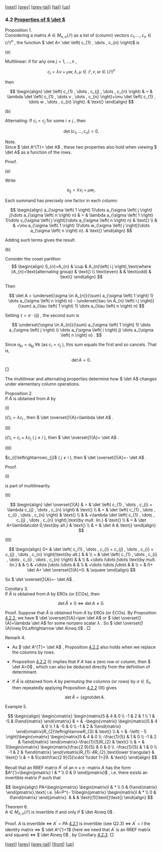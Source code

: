 [[next](MA10210se18.html)] [[prev](MA10210se16.html)] [[prev-tail](MA10210se16.html#tailMA10210se16.html)] [[tail](#tailMA10210se17.html)] [[up](MA10210ch4.html#MA10210se17.html)]

### 4.2 [Properties of $ \det $](MA10210.html#QQ2-23-36)

Proposition 1.  
Considering a matrix $A\in M_{n , n}\left( 𝔽 \right)$ as a list of (column) vectors $c_{1},\dots ,c_{n}\in\left(𝔽\right)^{n}$ , the function $ \det A= \det \left( c_{1} , \dots  , c_{n} \right)$ is

(a)

Multilinear: if for any one $j=1,\dots ,n$ ,

$$
c_{j} = \lambda v + \mu w , \lambda , \mu \in 𝔽 , v , w \in \left(𝔽\right)^{n}
$$

then

$$
\begin{align}
 \det \left( c_{1} , \dots  , c_{j} , \dots  , c_{n} \right) & = & \lambda \det \left( c_{1} , \dots  v , \dots  , c_{n} \right)+\mu \det \left( c_{1} , \dots  w , \dots  , c_{n} \right). & \text{}
\end{align}
$$

(b)

Alternating: If $c_{i}=c_{j}$ for some $i\neq j$ , then

$$
 \det  \left( c_{1} , \dots  , c_{n} \right) = 0 .
$$

Note.  
Since $ \det A^{T}= \det A$ , these two properties also hold when viewing $ \det A$ as a function of the rows.

Proof.

(a)

Write

$$
a_{i j} = \lambda v_{i} + \mu w_{i} .
$$

Each summand has precisely one factor in each column:

$$
\begin{align}
a_{\sigma \left( 1 \right) 1}\dots a_{\sigma \left( j \right) j}\dots a_{\sigma \left( n \right) n} & = & \lambda a_{\sigma \left( 1 \right) 1}\dots v_{\sigma \left( j \right)}\dots a_{\sigma \left( n \right) n} & \text{} \\ & & +\mu a_{\sigma \left( 1 \right) 1}\dots w_{\sigma \left( j \right)}\dots a_{\sigma \left( n \right) n}. & \text{}
\end{align}
$$

Adding such terms gives the result.

(b)

Consider the coset partition 
$$
\begin{align}
S_{n}=A_{n} & \cup & A_{n}\left( i j \right),\text{where }A_{n}=\text{alternating group} & \text{} \\ \text{even} & & \text{odd} & \text{}
\end{align}
$$

Then

$$
 \det  A = \underset{\sigma \in A_{n}}{\sum} a_{\sigma \left( 1 \right) 1} \dots  a_{\sigma \left( n \right) n} - \underset{\tau \in A_{n} \left( i j \right)}{\sum} a_{\tau \left( 1 \right) 1} \dots  a_{\tau \left( n \right) n}
$$

Setting $\tau=\sigma\cdot\left( i j \right)$ , the second sum is

$$
\underset{\sigma \in A_{n}}{\sum} a_{\sigma \left( 1 \right) 1} \dots  a_{\sigma \left( j \right) i} \dots  a_{\sigma \left( i \right) j} \dots  a_{\sigma \left( n \right) n} .
$$

Since $a_{k i}=a_{k j}$ $\forall k$ (as $c_{i}=c_{j}$ ), this sum equals the first and so cancels. That is,

$$
 \det  A = 0 .
$$

□

The multilinear and alternating properties determine how $ \det A$ changes under elementary column operations.

Proposition 2.  
If $\overset{̂}{A}$ is obtained from $A$ by

(I)

$\left(\overset{̂}{c}\right)_{i}=\lambda c_{i}$ , then $ \det \overset{̂}{A}=\lambda \det A$ .

(II)

$\left(\overset{̂}{c}\right)_{i}=c_{i}+\lambda c_{j}$ ( $j\neq i$ ), then $ \det \overset{̂}{A}= \det A$ .

(III)

$c_{i}\leftrightarrowc_{j}$ ( $j\neq i$ ), then $ \det \overset{̂}{A}=- \det A$ .

Proof.

(I)

is part of multilinearity.

(II)

$$
\begin{align}
 \det \overset{̂}{A} & = &  \det \left( c_{1} , \dots  , c_{i} + \lambda c_{j} , \dots  , c_{n} \right) & \text{} \\ & = &  \det \left( c_{1} , \dots  , c_{i} , \dots  , c_{n} \right) & \text{} \\ & & +\lambda \det \left( c_{1} , \dots  , c_{j} , \dots  , c_{n} \right),\text{by mult. lin.} & \text{} \\ & = &  \det A+\lambda\cdot 0,\text{by alt.} & \text{} \\ & = &  \det A & \text{}
\end{align}
$$

(III)

$$
\begin{align}
0= &  \det \left( c_{1} , \dots  , c_{i} + c_{j} , \dots  , c_{i} + c_{j} , \dots  , c_{n} \right)\text{by alt.} & & \\ = &  \det \left( c_{1} , \dots  , c_{i} , \dots  , c_{i} , \dots  , c_{n} \right) & & \\ & +\dots i\dots j\dots \text{by mult. lin.} & & \\ & +\dots j\dots i\dots  & & \\ & +\dots i\dots j\dots  & & \\ = & 0+ \det A+ \det \overset{̂}{A}+0. & \square
\end{align}
$$

So $ \det \overset{̂}{A}=- \det A$ .

Corollary 3.  
If $\overset{̂}{A}$ is obtained from $A$ by EROs (or ECOs), then

$$
 \det  \overset{̂}{A} \neq 0 \Leftrightarrow  \det  A \neq 0 .
$$

Proof. Suppose that $\overset{̂}{A}$ is obtained from $A$ by EROs (or ECOs). By Proposition [4.2.2](#x23-36009r2), we have $ \det \overset{̂}{A}=\pm \det A$ or $ \det \overset{̂}{A}=\lambda \det A$ for some nonzero scalar $\lambda$ . So $ \det \overset{̂}{A}\neq 0\Leftrightarrow \det A\neq 0$ . □

Remark 4.  

*   As $ \det A^{T}= \det A$ , Proposition [4.2.2](#x23-36009r2) also holds when we replace the columns by rows.
*   Proposition [4.2.2](#x23-36009r2) (I) implies that if $A$ has a zero row or column, then $ \det A=0$ , which can also be deduced directly from the definition of determinant.
*   If $\overset{̂}{A}$ is obtained from $A$ by permuting the columns (or rows) by $\sigma\in S_{n}$ then repeatedly applying Proposition [4.2.2](#x23-36009r2) (III) gives
    
    $$
     \det  \overset{̂}{A} = \left( sgn \sigma \right)  \det  A .
    $$
    

Example 5.  

$$
\begin{align}
\begin{vmatrix} \begin{matrix}5 & 4 & 0 \\ -1 & 2 & 1 \\ 1 & -5 & 0\end{matrix} \end{vmatrix} & = & -\begin{vmatrix} \begin{matrix}5 & 4 & 0 \\ 1 & -5 & 0 \\ -1 & 2 & 1\end{matrix} \end{vmatrix}R_{2}\leftrightarrowR_{3} & \text{} \\ & = & -\left( - 5 \right)\begin{vmatrix} \begin{matrix}5 & 4 & 0 \\ -\frac{1}{5} & 1 & 0 \\ -1 & 2 & 1\end{matrix} \end{vmatrix}-\frac{1}{5}R_{2} & \text{} \\ & = & 5\begin{vmatrix} \begin{matrix}\frac{2 9}{5} & 0 & 0 \\ -\frac{1}{5} & 1 & 0 \\ -1 & 2 & 1\end{matrix} \end{vmatrix}R_{1}-4R_{2},\text{lower triangular} & \text{} \\ & = & 5\cdot\frac{2 9}{5}\cdot 1\cdot 1=29. & \text{}
\end{align}
$$

Recall that an RREF matrix $A^{′}$ of an $n\times n$ -matrix $A$ has the form $A^{′}=\begin{pmatrix} I & * \\ 0 & 0 \end{pmatrix}$ , i.e. there exists an invertible matrix $P$ such that

$$
\begin{align}
PA=\begin{pmatrix} \begin{matrix}I & * \\ 0 & 0\end{matrix} \end{pmatrix},\text{ i.e. }A=P^{- 1}\begin{pmatrix} \begin{matrix}I & * \\ 0 & 0\end{matrix} \end{pmatrix}. & & & \text{(1)}\text{}\text{}
\end{align}
$$

Theorem 6.  
$A\in M_{n , n}\left( 𝔽 \right)$ is invertible if and only if $ \det A\neq 0$ .

Proof. $A$ is invertible $\Leftrightarrow$ $A^{′}=PA$ [4.2.1](#x23-36022r4.2.1) is invertible (see Q2.3) $\Leftrightarrow$ $A^{′}=I$ the identity matrix $\Leftrightarrow$ $ \det A^{′}=1$ (here we need that $A^{′}$ is an RREF matrix and square) $\Leftrightarrow$ $ \det A\neq 0$ , by Corollary [4.2.3](#x23-36018r3). □

[[next](MA10210se18.html)] [[prev](MA10210se16.html)] [[prev-tail](MA10210se16.html#tailMA10210se16.html)] [[front](MA10210se17.html)] [[up](MA10210ch4.html#MA10210se17.html)]